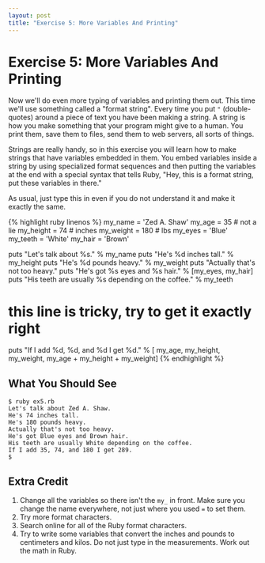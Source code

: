 ```yaml
---
layout: post
title: "Exercise 5: More Variables And Printing"
---
```

# Exercise 5: More Variables And Printing
Now we'll do even more typing of variables and printing them out. This time we'll use something called a "format string". Every time you put `"` (double-quotes) around a piece of text you have been making a string. A string is how you make something that your program might give to a human. You print them, save them to files, send them to web servers, all sorts of things.

Strings are really handy, so in this exercise you will learn how to make strings that have variables embedded in them. You embed variables inside a string by using specialized format sequences and then putting the variables at the end with a special syntax that tells Ruby, "Hey, this is a format string, put these variables in there."

As usual, just type this in even if you do not understand it and make it exactly the same.

{% highlight ruby linenos %}
my_name = 'Zed A. Shaw'
my_age = 35 # not a lie
my_height = 74 # inches
my_weight = 180 # lbs
my_eyes = 'Blue'
my_teeth = 'White'
my_hair = 'Brown'

puts "Let's talk about %s." % my_name
puts "He's %d inches tall." % my_height
puts "He's %d pounds heavy." % my_weight
puts "Actually that's not too heavy."
puts "He's got %s eyes and %s hair." % [my_eyes, my_hair]
puts "His teeth are usually %s depending on the coffee." % my_teeth

# this line is tricky, try to get it exactly right
puts "If I add %d, %d, and %d I get %d." % [
    my_age, my_height, my_weight, my_age + my_height + my_weight]
{% endhighlight %}

## What You Should See

    $ ruby ex5.rb
    Let's talk about Zed A. Shaw.
    He's 74 inches tall.
    He's 180 pounds heavy.
    Actually that's not too heavy.
    He's got Blue eyes and Brown hair.
    His teeth are usually White depending on the coffee.
    If I add 35, 74, and 180 I get 289.
    $

## Extra Credit
1. Change all the variables so there isn't the `my_` in front. Make sure you change the name everywhere, not just where you used `=` to set them.
2. Try more format characters.
3. Search online for all of the Ruby format characters.
4. Try to write some variables that convert the inches and pounds to centimeters and kilos. Do not just type in the measurements. Work out the math in Ruby.
